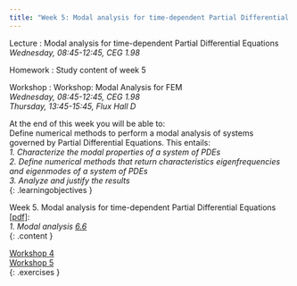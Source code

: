 ```yaml
---
title: "Week 5: Modal analysis for time-dependent Partial Differential Equations"
---
```


<!-- This will make a piece of text, followed by a button that is a hyperlink that opens in a new tab -->
<!-- In-Class Session <a href="https://tudelft-citg.github.io/HOS-prob-design/homework/HW_05_assignment.html" target="_blank">HW 5 Due</a>{: .label .label-red } -->

Lecture
: Modal analysis for time-dependent Partial Differential Equations
  <br><em>Wednesday, 08:45-12:45, CEG 1.98</em>

Homework
: Study content of week 5

Workshop
: Workshop: Modal Analysis for FEM
  <br><em>Wednesday, 08:45-12:45, CEG 1.98</em>
  <br><em>Thursday, 13:45-15:45, Flux Hall D</em>

<!-- Holidays
: None -->

At the end of this week you will be able to: <br>
Define numerical methods to perform a modal analysis of systems governed by Partial Differential Equations. This entails:<br>
<i>1. Characterize the modal properties of a system of PDEs</i><br>
<i>2. Define numerical methods that return characteristics eigenfrequencies and eigenmodes of a system of PDEs</i> <br>
<i>3. Analyze and justify the results</i><br>
{: .learningobjectives }

Week 5. Modal analysis for time-dependent Partial Differential Equations [[pdf]](https://surfdrive.surf.nl/files/index.php/s/Jm8e95QGRS97bDq/download?path=%2FWeek5&amp;files=5_1_Modal_analysis.pptx):<br>
<i>1. Modal analysis [6.6](https://teachbooks.tudelft.nl/computational-modelling/dynamics/modal_analysis.html)</i> <br>
{: .content }

[Workshop 4](https://teachbooks.tudelft.nl/computational-modelling/dynamics/Exercises/str_elem_dyn_workshops/Workshop_modal_sup_pos_jacket.html)<br>
[Workshop 5](https://teachbooks.tudelft.nl/computational-modelling/dynamics/Exercises/str_elem_dyn_workshops/Workshop_Full_FEM_sup_pos_jacket.html)<br>
{: .exercises }
